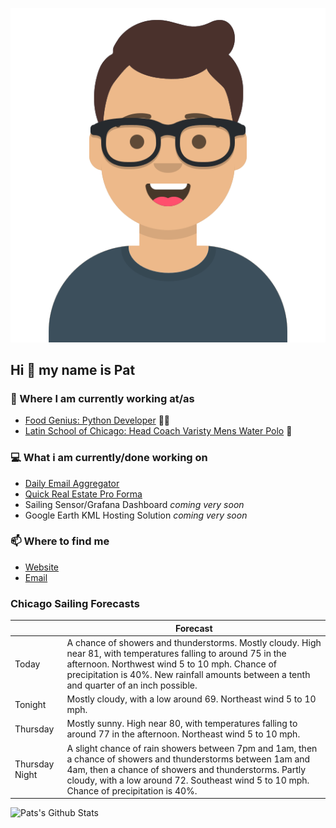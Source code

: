 [![Social banner for p-j-falconer](https://raw.githubusercontent.com/P-J-FALCONER/P-J-FALCONER/master/assets/avataaars.svg)](https://patfalconer.com/)
## Hi :wave: my name is Pat

### 💼 Where I am currently working at/as
- [Food Genius: Python Developer](https://getfoodgenius.com/) 🍔🐍
- [Latin School of Chicago: Head Coach Varisty Mens Water Polo](https://www.latinschool.org/) 🤽


### 💻 What i am currently/done working on
 - [Daily Email Aggregator](https://github.com/P-J-FALCONER/dott_daily_mail)
 - [Quick Real Estate Pro Forma](https://github.com/P-J-FALCONER/henry)
 - Sailing Sensor/Grafana Dashboard *coming very soon*
 - Google Earth KML Hosting Solution *coming very soon*

### 📫 Where to find me
 - [Website](https://patfalconer.com/)
 - [Email](mailto:patrick.j.falconer@gmail.com)


### Chicago Sailing Forecasts
|   | Forecast  |
|---|---|
| Today | A chance of showers and thunderstorms. Mostly cloudy. High near 81, with temperatures falling to around 75 in the afternoon. Northwest wind 5 to 10 mph. Chance of precipitation is 40%. New rainfall amounts between a tenth and quarter of an inch possible. |
| Tonight | Mostly cloudy, with a low around 69. Northeast wind 5 to 10 mph. |
| Thursday | Mostly sunny. High near 80, with temperatures falling to around 77 in the afternoon. Northeast wind 5 to 10 mph. |
| Thursday Night | A slight chance of rain showers between 7pm and 1am, then a chance of showers and thunderstorms between 1am and 4am, then a chance of showers and thunderstorms. Partly cloudy, with a low around 72. Southeast wind 5 to 10 mph. Chance of precipitation is 40%. |

![Pats's Github Stats](https://github-readme-stats.vercel.app/api?username=p-j-falconer&show_icons=true&theme=radical)

